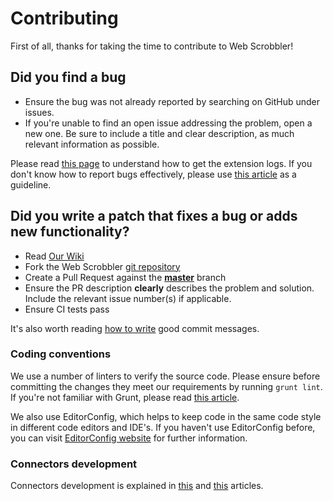 # Contributing

First of all, thanks for taking the time to contribute to Web Scrobbler!

## Did you find a bug

-   Ensure the bug was not already reported by searching on GitHub under issues.
-   If you're unable to find an open issue addressing the problem, open a new one. Be sure to include a title and clear description, as much relevant information as possible.

Please read [this page][1] to understand how to get the extension logs. If you don't know how to report bugs effectively, please use [this article][2] as a guideline.

## Did you write a patch that fixes a bug or adds new functionality?

-   Read [Our Wiki][8]
-   Fork the Web Scrobbler [git repository][9]
-   Create a Pull Request against the [**master**][10] branch
-   Ensure the PR description **clearly** describes the problem and solution. Include the relevant issue number(s) if applicable.
-   Ensure CI tests pass

It's also worth reading [how to write][3] good commit messages.

### Coding conventions

We use a number of linters to verify the source code. Please ensure before committing the changes they meet our requirements by running `grunt lint`. If you're not familiar with Grunt, please read [this article][4].

We also use EditorConfig, which helps to keep code in the same code style in different code editors and IDE's. If you haven't use EditorConfig before, you can visit [EditorConfig website][5] for further information.

### Connectors development

Connectors development is explained in [this][6] and [this][7] articles.

[1]: https://github.com/web-scrobbler/web-scrobbler/wiki/Debug-the-extension

[2]: http://www.chiark.greenend.org.uk/~sgtatham/bugs.html

[3]: http://chris.beams.io/posts/git-commit/

[4]: http://gruntjs.com/getting-started

[5]: http://editorconfig.org/#overview

[6]: https://github.com/web-scrobbler/web-scrobbler/wiki/Connectors-development

[7]: https://github.com/web-scrobbler/web-scrobbler/wiki/Setup-development-environment

[8]: https://github.com/web-scrobbler/web-scrobbler/wiki

[9]: https://github.com/web-scrobbler/web-scrobbler

[10]: https://github.com/web-scrobblert/web-scrobbler/tree/master